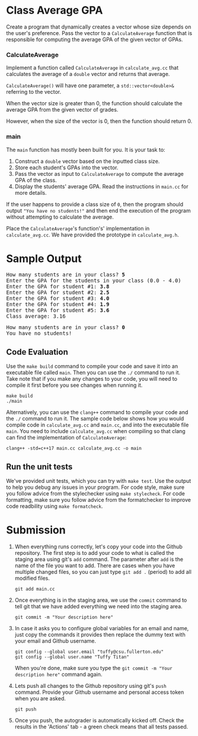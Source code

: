 # Class Average GPA
Create a program that dynamically creates a vector whose size depends on the user's preference. 
Pass the vector to a `CalculateAverage` function that is responsible for computing the average GPA of the given vector of GPAs.

### CalculateAverage
Implement a function called `CalculateAverage` in ``calculate_avg.cc`` that calculates the average of a `double` vector and returns that average.

`CalculateAverage()` will have one parameter, a `std::vector<double>&` referring to the vector.

When the vector size is greater than 0, the function should calculate the average GPA from the given vector of grades.

However, when the size of the vector is 0, then the function should return 0.

### main
The `main` function has mostly been built for you. It is your task to:
1. Construct a `double` vector based on the inputted class size.
2. Store each student's GPAs into the vector.
3. Pass the vector as input to `CalculateAverage` to compute the average GPA of the class. 
4. Display the students' average GPA. 
Read the instructions in `main.cc` for more details.

If the user happens to provide a class size of `0`, then the program should output `"You have no students!"` and then end the execution of the program without attempting to calculate the average.

Place the `CalculateAverage`'s function's' implementation in `calculate_avg.cc`. We have provided the prototype in `calculate_avg.h`.

# Sample Output
<pre>
How many students are in your class? <b>5</b>
Enter the GPA for the students in your class (0.0 - 4.0)
Enter the GPA for student #1: <b>3.8</b>
Enter the GPA for student #2: <b>2.5</b>
Enter the GPA for student #3: <b>4.0</b>
Enter the GPA for student #4: <b>1.9</b>
Enter the GPA for student #5: <b>3.6</b>
Class average: 3.16
</pre>

<pre>
How many students are in your class? <b>0</b>
You have no students!
</pre>

## Code Evaluation

Use the `make build` command to compile your code and save it into an executable file called `main`.
Then you can use the `./` command to run it. Take note that if you make any changes to your code, you will need to compile it first before you see changes when running it.

```
make build
./main
```

Alternatively, you can use the `clang++` command to compile your code and the `./` command to run it. 
The sample code below shows how you would compile code in `calculate_avg.cc` and `main.cc`, and into the executable file `main`. 
You need to include ``calculate_avg.cc`` when compiling so that clang can find the implementation of `CalculateAverage`:

```
clang++ -std=c++17 main.cc calculate_avg.cc -o main
```

## Run the unit tests

We've provided unit tests, which you can try with ``make test``. Use the output to help you debug any issues in your program.
For code style, make sure you follow advice from the stylechecker using ``make stylecheck``.
For code formatting, make sure you follow advice from the formatchecker to improve code readbility using ``make formatcheck``.

# Submission
1. When everything runs correctly,  let's copy your code into the Github repository. The first step is to add your code to what is called the staging area using git's `add` command. The parameter after `add` is the name of the file you want to add. There are cases when you have multiple changed files, so you can just type `git add .` (period) to add all modified files.

    ```
    git add main.cc
    ```
1. Once everything is in the staging area, we use the `commit` command to tell git that we have added everything we need into the staging area.

    ```
    git commit -m "Your description here"
    ```
1. In case it asks you  to configure global variables for an email and name, just copy the commands it provides then replace the dummy text with your email and Github username.

    ```
    git config --global user.email "tuffy@csu.fullerton.edu"
    git config --global user.name "Tuffy Titan"
    ```
    When you're done, make sure you type the `git commit -m "Your description here"` command again.    
1. Lets push all changes to the Github repository using git's `push` command. Provide your Github username and personal access token when you are asked.

    ```
    git push
    ```
1. Once you push, the autograder is automatically kicked off. Check the results in the 'Actions' tab - a green check means that all tests passed.

